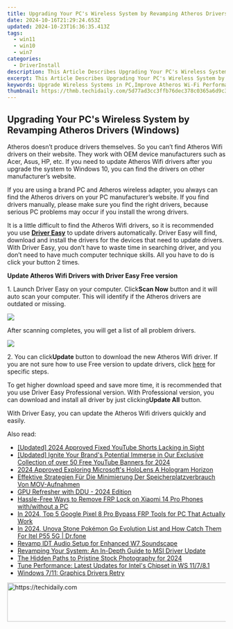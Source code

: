 ```yaml
---
title: Upgrading Your PC's Wireless System by Revamping Atheros Drivers (Windows)
date: 2024-10-16T21:29:24.653Z
updated: 2024-10-23T16:36:35.413Z
tags:
  - win11
  - win10
  - win7
categories:
  - DriverInstall
description: This Article Describes Upgrading Your PC's Wireless System by Revamping Atheros Drivers (Windows)
excerpt: This Article Describes Upgrading Your PC's Wireless System by Revamping Atheros Drivers (Windows)
keywords: Upgrade Wireless Systems in PC,Improve Atheros Wi-Fi Performance,Windows Driver Update for Wireless,Revamping Your PC's Network Hardware,Enhancing Wi-Fi Connectivity on Windows,Optimize Atheros Drivers in Windows 10/8,Upgrading Wireless Components in Laptops and Desktops
thumbnail: https://thmb.techidaily.com/5d77ad3cc3ffb76dec378c0365a6d9c3d6e615b3b95a196e8f26206ebb83676d.jpg
---
```


## Upgrading Your PC's Wireless System by Revamping Atheros Drivers (Windows)

 Atheros doesn’t produce drivers themselves. So you can’t find Atheros Wifi drivers on their website. They work with OEM device manufacturers such as Acer, Asus, HP, etc. If you need to update Atheros Wifi drivers after you upgrade the system to Windows 10, you can find the drivers on other manufacturer’s website.

  If you are using a brand PC and Atheros wireless adapter, you always can find the Atheros drivers on your PC manufacturer’s website. If you find drivers manually, please make sure you find the right drivers, because serious PC problems may occur if you install the wrong drivers.

  It is a little difficult to find the Atheros Wifi drivers, so it is recommended you use **[Driver Easy](https://tools.techidaily.com/drivereasy/download/)**  to update drivers automatically. Driver Easy will find, download and install the drivers for the devices that need to update drivers. With Driver Easy, you don’t have to waste time in searching driver, and you don’t need to have much computer technique skills. All you have to do is click your button 2 times.

   **Update Atheros Wifi Drivers with Driver Easy Free version**

  1\. Launch Driver Easy on your computer. Click**Scan Now** button and it will auto scan your computer. This will identify if the Atheros drivers are outdated or missing.
  
![](https://images.drivereasy.com/wp-content/uploads/2017/04/img_5901e0862373a.png)

  After scanning completes, you will get a list of all problem drivers.  
  
![](https://images.drivereasy.com/wp-content/uploads/2017/04/img_5901e090d1c6b.jpg)

  2\. You can click**Update** button to download the new Atheros Wifi driver.
 If you are not sure how to use Free version to update drivers, click [here](https://tools.techidaily.com/drivereasy/download/) for specific steps.  
  
 To get higher download speed and save more time, it is recommended that you use Driver Easy Professional version. With Professional version, you can download and install all driver by just clicking**Update All** button.  
  
 With Driver Easy, you can update the Atheros Wifi drivers quickly and easily.

<ins class="adsbygoogle"
     style="display:block"
     data-ad-format="autorelaxed"
     data-ad-client="ca-pub-7571918770474297"
     data-ad-slot="1223367746"></ins>

<ins class="adsbygoogle"
     style="display:block"
     data-ad-client="ca-pub-7571918770474297"
     data-ad-slot="8358498916"
     data-ad-format="auto"
     data-full-width-responsive="true"></ins>

<span class="atpl-alsoreadstyle">Also read:</span>
<div><ul>
<li><a href="https://eaxpv-info.techidaily.com/updated-2024-approved-fixed-youtube-shorts-lacking-in-sight/"><u>[Updated] 2024 Approved Fixed YouTube Shorts Lacking in Sight</u></a></li>
<li><a href="https://youtube-sure.techidaily.com/ed-ignite-your-brands-potential-immerse-in-our-exclusive-collection-of-over-50-free-youtube-banners-for-2024/"><u>[Updated] Ignite Your Brand's Potential Immerse in Our Exclusive Collection of over 50 Free YouTube Banners for 2024</u></a></li>
<li><a href="https://some-knowledge.techidaily.com/2024-approved-exploring-microsofts-hololens-a-hologram-horizon/"><u>2024 Approved Exploring Microsoft's HoloLens A Hologram Horizon</u></a></li>
<li><a href="https://some-approaches.techidaily.com/effektive-strategien-fur-die-minimierung-der-speicherplatzverbrauch-von-mov-aufnahmen/"><u>Effektive Strategien Für Die Minimierung Der Speicherplatzverbrauch Von MOV-Aufnahmen</u></a></li>
<li><a href="https://driver-install.techidaily.com/gpu-refresher-with-ddu-2024-edition/"><u>GPU Refresher with DDU - 2024 Edition</u></a></li>
<li><a href="https://bypass-frp.techidaily.com/hassle-free-ways-to-remove-frp-lock-on-xiaomi-14-pro-phones-withwithout-a-pc-by-drfone-android/"><u>Hassle-Free Ways to Remove FRP Lock on Xiaomi 14 Pro Phones with/without a PC</u></a></li>
<li><a href="https://bypass-frp.techidaily.com/in-2024-top-5-google-pixel-8-pro-bypass-frp-tools-for-pc-that-actually-work-by-drfone-android/"><u>In 2024, Top 5 Google Pixel 8 Pro Bypass FRP Tools for PC That Actually Work</u></a></li>
<li><a href="https://android-pokemon-go.techidaily.com/in-2024-unova-stone-pokemon-go-evolution-list-and-how-catch-them-for-itel-p55-5g-drfone-by-drfone-virtual-android/"><u>In 2024, Unova Stone Pokémon Go Evolution List and How Catch Them For Itel P55 5G | Dr.fone</u></a></li>
<li><a href="https://driver-install.techidaily.com/revamp-idt-audio-setup-for-enhanced-w7-soundscape/"><u>Revamp IDT Audio Setup for Enhanced W7 Soundscape</u></a></li>
<li><a href="https://driver-install.techidaily.com/revamping-your-system-an-in-depth-guide-to-msi-driver-update/"><u>Revamping Your System: An In-Depth Guide to MSI Driver Update</u></a></li>
<li><a href="https://some-guidance.techidaily.com/the-hidden-paths-to-pristine-stock-photography-for-2024/"><u>The Hidden Paths to Pristine Stock Photography for 2024</u></a></li>
<li><a href="https://driver-install.techidaily.com/tune-performance-latest-updates-for-intels-chipset-in-ws-11781/"><u>Tune Performance: Latest Updates for Intel's Chipset in WS 11/7/8.1</u></a></li>
<li><a href="https://driver-install.techidaily.com/windows-711-graphics-drivers-retry/"><u>Windows 7/11: Graphics Drivers Retry</u></a></li>
</ul></div>

<!-- affiliate ads begin -->
<a href="https://aligracehair.sjv.io/c/5597632/2115937/19272" target="_top" id="2115937">
  <img src="//a.impactradius-go.com/display-ad/19272-2115937" border="0" alt="https://techidaily.com" width="728" height="90"/>
</a>
<img height="0" width="0" src="https://aligracehair.sjv.io/i/5597632/2115937/19272" style="position:absolute;visibility:hidden;" border="0" />
<!-- affiliate ads end -->

